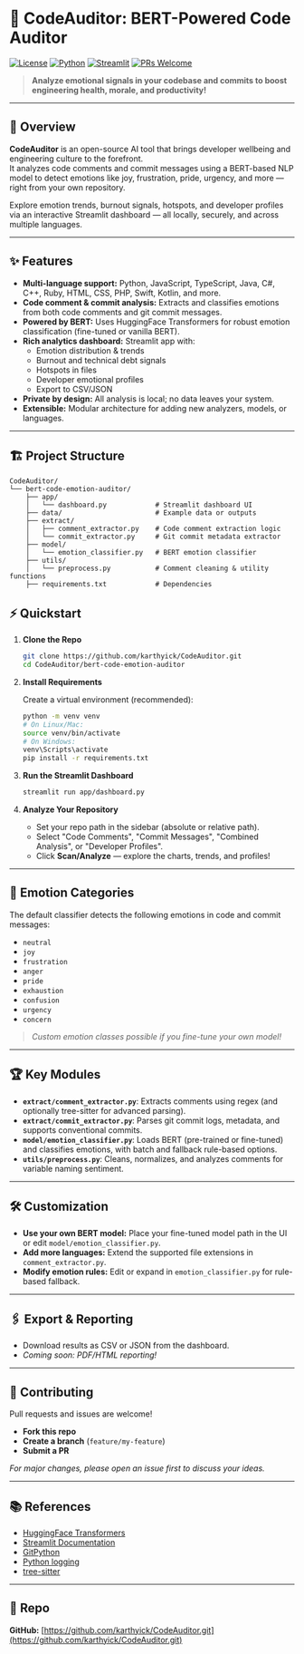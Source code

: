 # 🧠 CodeAuditor: BERT-Powered Code Auditor

[![License](https://img.shields.io/github/license/karthyick/CodeAuditor)](LICENSE)
[![Python](https://img.shields.io/badge/Python-3.8%2B-blue.svg)](https://www.python.org/)
[![Streamlit](https://img.shields.io/badge/Streamlit-Dashboard-orange.svg)](https://streamlit.io/)
[![PRs Welcome](https://img.shields.io/badge/PRs-welcome-brightgreen.svg)](CONTRIBUTING.md)

> **Analyze emotional signals in your codebase and commits to boost engineering health, morale, and productivity!**

---

## 🚀 Overview

**CodeAuditor** is an open-source AI tool that brings developer wellbeing and engineering culture to the forefront.  
It analyzes code comments and commit messages using a BERT-based NLP model to detect emotions like joy, frustration, pride, urgency, and more — right from your own repository.

Explore emotion trends, burnout signals, hotspots, and developer profiles via an interactive Streamlit dashboard — all locally, securely, and across multiple languages.

---

## ✨ Features

- **Multi-language support:** Python, JavaScript, TypeScript, Java, C#, C++, Ruby, HTML, CSS, PHP, Swift, Kotlin, and more.
- **Code comment & commit analysis:** Extracts and classifies emotions from both code comments and git commit messages.
- **Powered by BERT:** Uses HuggingFace Transformers for robust emotion classification (fine-tuned or vanilla BERT).
- **Rich analytics dashboard:** Streamlit app with:
  - Emotion distribution & trends
  - Burnout and technical debt signals
  - Hotspots in files
  - Developer emotional profiles
  - Export to CSV/JSON
- **Private by design:** All analysis is local; no data leaves your system.
- **Extensible:** Modular architecture for adding new analyzers, models, or languages.

---

## 🏗️ Project Structure

```plaintext
CodeAuditor/
└── bert-code-emotion-auditor/
    ├── app/
    │   └── dashboard.py            # Streamlit dashboard UI
    ├── data/                       # Example data or outputs
    ├── extract/
    │   ├── comment_extractor.py    # Code comment extraction logic
    │   └── commit_extractor.py     # Git commit metadata extractor
    ├── model/
    │   └── emotion_classifier.py   # BERT emotion classifier
    ├── utils/
    │   └── preprocess.py           # Comment cleaning & utility functions
    ├── requirements.txt            # Dependencies
```

## ⚡️ Quickstart

1. **Clone the Repo**

    ```bash
    git clone https://github.com/karthyick/CodeAuditor.git
    cd CodeAuditor/bert-code-emotion-auditor
    ```

2. **Install Requirements**

    Create a virtual environment (recommended):

    ```bash
    python -m venv venv
    # On Linux/Mac:
    source venv/bin/activate
    # On Windows:
    venv\Scripts\activate
    pip install -r requirements.txt
    ```

3. **Run the Streamlit Dashboard**

    ```bash
    streamlit run app/dashboard.py
    ```

4. **Analyze Your Repository**

    - Set your repo path in the sidebar (absolute or relative path).
    - Select "Code Comments", "Commit Messages", "Combined Analysis", or "Developer Profiles".
    - Click **Scan/Analyze** — explore the charts, trends, and profiles!

---

## 🔬 Emotion Categories

The default classifier detects the following emotions in code and commit messages:

- `neutral`
- `joy`
- `frustration`
- `anger`
- `pride`
- `exhaustion`
- `confusion`
- `urgency`
- `concern`

> _Custom emotion classes possible if you fine-tune your own model!_

---

## 🏆 Key Modules

- **`extract/comment_extractor.py`**: Extracts comments using regex (and optionally tree-sitter for advanced parsing).
- **`extract/commit_extractor.py`**: Parses git commit logs, metadata, and supports conventional commits.
- **`model/emotion_classifier.py`**: Loads BERT (pre-trained or fine-tuned) and classifies emotions, with batch and fallback rule-based options.
- **`utils/preprocess.py`**: Cleans, normalizes, and analyzes comments for variable naming sentiment.

---

## 🛠️ Customization

- **Use your own BERT model:** Place your fine-tuned model path in the UI or edit `model/emotion_classifier.py`.
- **Add more languages:** Extend the supported file extensions in `comment_extractor.py`.
- **Modify emotion rules:** Edit or expand in `emotion_classifier.py` for rule-based fallback.

---

## 🖇️ Export & Reporting

- Download results as CSV or JSON from the dashboard.
- _Coming soon: PDF/HTML reporting!_

---

## 🤝 Contributing

Pull requests and issues are welcome!

- **Fork this repo**
- **Create a branch** (`feature/my-feature`)
- **Submit a PR**

_For major changes, please open an issue first to discuss your ideas._

---

## 📚 References

- [HuggingFace Transformers](https://huggingface.co/transformers/)
- [Streamlit Documentation](https://docs.streamlit.io/)
- [GitPython](https://gitpython.readthedocs.io/)
- [Python logging](https://docs.python.org/3/library/logging.html)
- [tree-sitter](https://tree-sitter.github.io/tree-sitter/)

---

## 🔗 Repo

**GitHub:** [https://github.com/karthyick/CodeAuditor.git](https://github.com/karthyick/CodeAuditor.git)

